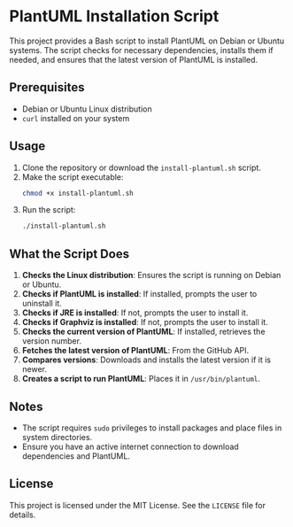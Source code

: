 # PlantUML Installation Script

This project provides a Bash script to install PlantUML on Debian or Ubuntu systems. The script checks for necessary dependencies, installs them if needed, and ensures that the latest version of PlantUML is installed.

## Prerequisites

- Debian or Ubuntu Linux distribution
- `curl` installed on your system

## Usage

1. Clone the repository or download the `install-plantuml.sh` script.
2. Make the script executable:
    ```bash
    chmod +x install-plantuml.sh
    ```
3. Run the script:
    ```bash
    ./install-plantuml.sh
    ```

## What the Script Does

1. **Checks the Linux distribution**: Ensures the script is running on Debian or Ubuntu.
2. **Checks if PlantUML is installed**: If installed, prompts the user to uninstall it.
3. **Checks if JRE is installed**: If not, prompts the user to install it.
4. **Checks if Graphviz is installed**: If not, prompts the user to install it.
5. **Checks the current version of PlantUML**: If installed, retrieves the version number.
6. **Fetches the latest version of PlantUML**: From the GitHub API.
7. **Compares versions**: Downloads and installs the latest version if it is newer.
8. **Creates a script to run PlantUML**: Places it in `/usr/bin/plantuml`.

## Notes

- The script requires `sudo` privileges to install packages and place files in system directories.
- Ensure you have an active internet connection to download dependencies and PlantUML.

## License

This project is licensed under the MIT License. See the `LICENSE` file for details.
